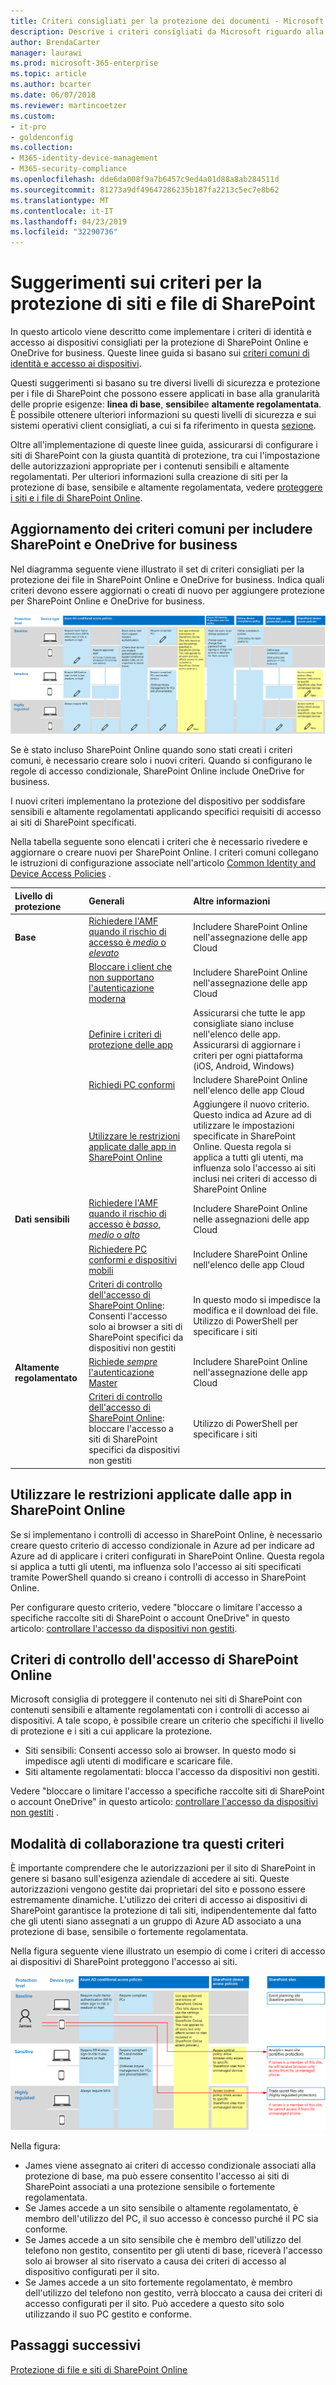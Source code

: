 ```yaml
---
title: Criteri consigliati per la protezione dei documenti - Microsoft 365 Enterprise | Microsoft Docs
description: Descrive i criteri consigliati da Microsoft riguardo alla protezione dell'accesso ai file di SharePoint.
author: BrendaCarter
manager: laurawi
ms.prod: microsoft-365-enterprise
ms.topic: article
ms.author: bcarter
ms.date: 06/07/2018
ms.reviewer: martincoetzer
ms.custom:
- it-pro
- goldenconfig
ms.collection:
- M365-identity-device-management
- M365-security-compliance
ms.openlocfilehash: dde6da008f9a7b6457c9ed4a01d88a8ab284511d
ms.sourcegitcommit: 81273a9df49647286235b187fa2213c5ec7e8b62
ms.translationtype: MT
ms.contentlocale: it-IT
ms.lasthandoff: 04/23/2019
ms.locfileid: "32290736"
---
```

# <a name="policy-recommendations-for-securing-sharepoint-sites-and-files"></a>Suggerimenti sui criteri per la protezione di siti e file di SharePoint
In questo articolo viene descritto come implementare i criteri di identità e accesso ai dispositivi consigliati per la protezione di SharePoint Online e OneDrive for business. Queste linee guida si basano sui [criteri comuni di identità e accesso ai dispositivi](identity-access-policies.md). 

Questi suggerimenti si basano su tre diversi livelli di sicurezza e protezione per i file di SharePoint che possono essere applicati in base alla granularità delle proprie esigenze: **linea di base**, **sensibile**e **altamente regolamentata**. È possibile ottenere ulteriori informazioni su questi livelli di sicurezza e sui sistemi operativi client consigliati, a cui si fa riferimento in questa [sezione](microsoft-365-policies-configurations.md).

Oltre all'implementazione di queste linee guida, assicurarsi di configurare i siti di SharePoint con la giusta quantità di protezione, tra cui l'impostazione delle autorizzazioni appropriate per i contenuti sensibili e altamente regolamentati. Per ulteriori informazioni sulla creazione di siti per la protezione di base, sensibile e altamente regolamentata, vedere [proteggere i siti e i file di SharePoint Online](https://docs.microsoft.com/office365/enterprise/secure-sharepoint-online-sites-and-files). 

## <a name="updating-common-policies-to-include-sharepoint-and-onedrive-for-business"></a>Aggiornamento dei criteri comuni per includere SharePoint e OneDrive for business
Nel diagramma seguente viene illustrato il set di criteri consigliati per la protezione dei file in SharePoint Online e OneDrive for business. Indica quali criteri devono essere aggiornati o creati di nuovo per aggiungere protezione per SharePoint Online e OneDrive for business.

![Riepilogo dei criteri per SharePoint Online e OneDrive](../images/identity-access-ruleset-sharepoint.png)

Se è stato incluso SharePoint Online quando sono stati creati i criteri comuni, è necessario creare solo i nuovi criteri. Quando si configurano le regole di accesso condizionale, SharePoint Online include OneDrive for business.

I nuovi criteri implementano la protezione del dispositivo per soddisfare sensibili e altamente regolamentati applicando specifici requisiti di accesso ai siti di SharePoint specificati. 

Nella tabella seguente sono elencati i criteri che è necessario rivedere e aggiornare o creare nuovi per SharePoint Online. I criteri comuni collegano le istruzioni di configurazione associate nell'articolo [Common Identity and Device Access Policies](identity-access-policies.md) .


|Livello di protezione|Generali|Altre informazioni|
|:---------------|:-------|:----------------|
|**Base**|[Richiedere l'AMF quando il rischio di accesso è *medio* o *elevato*](identity-access-policies.md#require-mfa-based-on-sign-in-risk)|Includere SharePoint Online nell'assegnazione delle app Cloud|
|        |[Bloccare i client che non supportano l'autenticazione moderna](identity-access-policies.md#block-clients-that-dont-support-modern-authentication)|Includere SharePoint Online nell'assegnazione delle app Cloud|
|        |[Definire i criteri di protezione delle app](identity-access-policies.md#define-app-protection-policies)|Assicurarsi che tutte le app consigliate siano incluse nell'elenco delle app. Assicurarsi di aggiornare i criteri per ogni piattaforma (iOS, Android, Windows)|
|        |[Richiedi PC conformi](identity-access-policies.md#require-compliant-pcs-but-not-compliant-phones-and-tablets)|Includere SharePoint Online nell'elenco delle app Cloud|
|        |[Utilizzare le restrizioni applicate dalle app in SharePoint Online](#use-app-enforced-restrictions-in-sharepoint-online)|Aggiungere il nuovo criterio. Questo indica ad Azure ad di utilizzare le impostazioni specificate in SharePoint Online. Questa regola si applica a tutti gli utenti, ma influenza solo l'accesso ai siti inclusi nei criteri di accesso di SharePoint Online|
|**Dati sensibili**|[Richiedere l'AMF quando il rischio di accesso è *basso*, *medio* o *alto*](identity-access-policies.md#require-mfa-based-on-sign-in-risk)|Includere SharePoint Online nelle assegnazioni delle app Cloud|
|         |[Richiedere PC conformi *e* dispositivi mobili](identity-access-policies.md#require-compliant-pcs-and-mobile-devices)|Includere SharePoint Online nell'elenco delle app Cloud|
||[Criteri di controllo dell'accesso di SharePoint Online](#sharepoint-online-access-control-policies): Consenti l'accesso solo ai browser a siti di SharePoint specifici da dispositivi non gestiti|In questo modo si impedisce la modifica e il download dei file. Utilizzo di PowerShell per specificare i siti|
|**Altamente regolamentato**|[Richiede *sempre* l'autenticazione Master](identity-access-policies.md#require-mfa-based-on-sign-in-risk)|Includere SharePoint Online nell'assegnazione delle app Cloud|
||[Criteri di controllo dell'accesso di SharePoint Online](#use-app-enforced-restrictions-in-sharepoint-online): bloccare l'accesso a siti di SharePoint specifici da dispositivi non gestiti|Utilizzo di PowerShell per specificare i siti|

## <a name="use-app-enforced-restrictions-in-sharepoint-online"></a>Utilizzare le restrizioni applicate dalle app in SharePoint Online
Se si implementano i controlli di accesso in SharePoint Online, è necessario creare questo criterio di accesso condizionale in Azure ad per indicare ad Azure ad di applicare i criteri configurati in SharePoint Online. Questa regola si applica a tutti gli utenti, ma influenza solo l'accesso ai siti specificati tramite PowerShell quando si creano i controlli di accesso in SharePoint Online.

Per configurare questo criterio, vedere "bloccare o limitare l'accesso a specifiche raccolte siti di SharePoint o account OneDrive" in questo articolo: [controllare l'accesso da dispositivi non gestiti](https://support.office.com/article/Control-access-from-unmanaged-devices-5ae550c4-bd20-4257-847b-5c20fb053622).


## <a name="sharepoint-online-access-control-policies"></a>Criteri di controllo dell'accesso di SharePoint Online
Microsoft consiglia di proteggere il contenuto nei siti di SharePoint con contenuti sensibili e altamente regolamentati con i controlli di accesso ai dispositivi. A tale scopo, è possibile creare un criterio che specifichi il livello di protezione e i siti a cui applicare la protezione. 
- Siti sensibili: Consenti accesso solo ai browser. In questo modo si impedisce agli utenti di modificare e scaricare file.
- Siti altamente regolamentati: blocca l'accesso da dispositivi non gestiti.

Vedere "bloccare o limitare l'accesso a specifiche raccolte siti di SharePoint o account OneDrive" in questo articolo: [controllare l'accesso da dispositivi non gestiti](https://support.office.com/article/Control-access-from-unmanaged-devices-5ae550c4-bd20-4257-847b-5c20fb053622) . 

## <a name="how-these-policies-work-together"></a>Modalità di collaborazione tra questi criteri
È importante comprendere che le autorizzazioni per il sito di SharePoint in genere si basano sull'esigenza aziendale di accedere ai siti. Queste autorizzazioni vengono gestite dai proprietari del sito e possono essere estremamente dinamiche. L'utilizzo dei criteri di accesso ai dispositivi di SharePoint garantisce la protezione di tali siti, indipendentemente dal fatto che gli utenti siano assegnati a un gruppo di Azure AD associato a una protezione di base, sensibile o fortemente regolamentata. 

Nella figura seguente viene illustrato un esempio di come i criteri di accesso ai dispositivi di SharePoint proteggono l'accesso ai siti.

![Come i criteri di accesso ai dispositivi di SharePoint proteggono siti](../images/SharePoint-rules-scenario.png)

Nella figura:
- James viene assegnato ai criteri di accesso condizionale associati alla protezione di base, ma può essere consentito l'accesso ai siti di SharePoint associati a una protezione sensibile o fortemente regolamentata. 
- Se James accede a un sito sensibile o altamente regolamentato, è membro dell'utilizzo del PC, il suo accesso è concesso purché il PC sia conforme.
- Se James accede a un sito sensibile che è membro dell'utilizzo del telefono non gestito, consentito per gli utenti di base, riceverà l'accesso solo ai browser al sito riservato a causa dei criteri di accesso al dispositivo configurati per il sito. 
- Se James accede a un sito fortemente regolamentato, è membro dell'utilizzo del telefono non gestito, verrà bloccato a causa dei criteri di accesso configurati per il sito. Può accedere a questo sito solo utilizzando il suo PC gestito e conforme.




## <a name="next-steps"></a>Passaggi successivi
[Protezione di file e siti di SharePoint Online](https://docs.microsoft.com/office365/enterprise/secure-sharepoint-online-sites-and-files)
